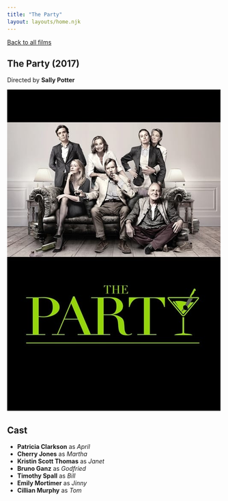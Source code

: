```yaml
---
title: "The Party"
layout: layouts/home.njk
---
```


<a href="../">Back to all films</a>

<article class="film">
  <h1>The Party (2017)</h1>

  <p class="director">
    Directed by <strong>Sally Potter</strong>
  </p>

  <img src="../films/posters/the-party.jpg" alt="">

  <h2>
    Cast
  </h2>
  <ul>
    <li><strong>Patricia Clarkson</strong> as <em>April</em></li>
<li><strong>Cherry Jones</strong> as <em>Martha</em></li>
<li><strong>Kristin Scott Thomas</strong> as <em>Janet</em></li>
<li><strong>Bruno Ganz</strong> as <em>Godfried</em></li>
<li><strong>Timothy Spall</strong> as <em>Bill</em></li>
<li><strong>Emily Mortimer</strong> as <em>Jinny</em></li>
<li><strong>Cillian Murphy</strong> as <em>Tom</em></li>
  </ul>
</article>

